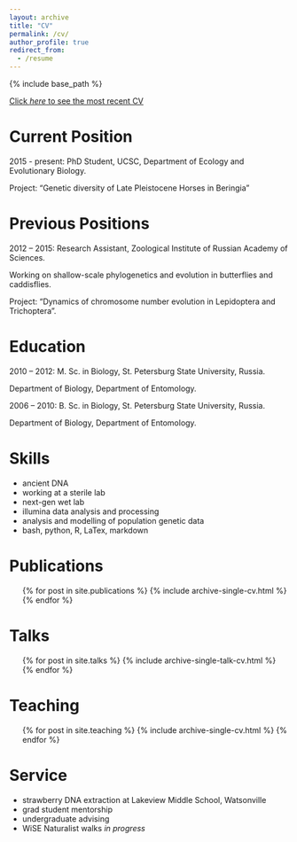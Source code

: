 ```yaml
---
layout: archive
title: "CV"
permalink: /cv/
author_profile: true
redirect_from:
  - /resume
---
```


{% include base_path %}

[Click *here* to see the most recent CV](../files/VershininaAlisa_CVoct18.pdf)


Current Position
======
2015 - present: PhD Student, UCSC, Department of Ecology and Evolutionary Biology.

Project: “Genetic diversity of Late Pleistocene Horses in Beringia”

Previous Positions
======

2012 – 2015: Research Assistant, Zoological Institute of Russian Academy of Sciences.

Working on shallow-scale phylogenetics and evolution in butterflies and caddisflies.

Project: “Dynamics of chromosome number evolution in Lepidoptera and Trichoptera”.

Education
======

2010 – 2012: M. Sc. in Biology, St. Petersburg State University, Russia.

Department of Biology, Department of Entomology.

2006 – 2010: B. Sc. in Biology, St. Petersburg State University, Russia.

Department of Biology, Department of Entomology.

Skills
======

* ancient DNA 
* working at a sterile lab
* next-gen wet lab
* illumina data analysis and processing
* analysis and modelling of population genetic data
* bash, python, R, LaTex, markdown

Publications
======
  <ul>{% for post in site.publications %}
    {% include archive-single-cv.html %}
  {% endfor %}</ul>
  
Talks
======
  <ul>{% for post in site.talks %}
    {% include archive-single-talk-cv.html %}
  {% endfor %}</ul>
  
Teaching
======
  <ul>{% for post in site.teaching %}
    {% include archive-single-cv.html %}
  {% endfor %}</ul>
  
Service
======
* strawberry DNA extraction at Lakeview Middle School, Watsonville
* grad student mentorship
* undergraduate advising
* WiSE Naturalist walks *in progress*
